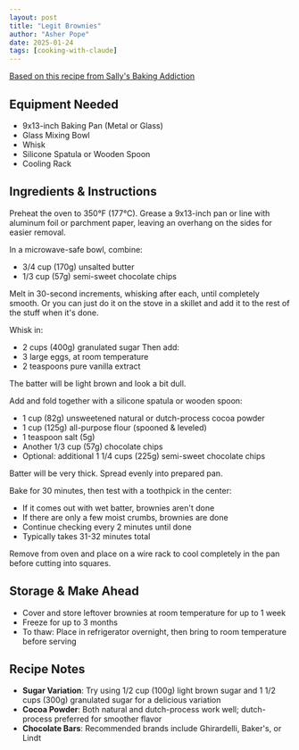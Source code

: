 ```yaml
---
layout: post
title: "Legit Brownies"
author: "Asher Pope"
date: 2025-01-24
tags: [cooking-with-claude]
---
```


[Based on this recipe from Sally's Baking Addiction](https://sallysbakingaddiction.com/seriously-fudgy-homemade-brownies/)

## Equipment Needed
- 9x13-inch Baking Pan (Metal or Glass)
- Glass Mixing Bowl
- Whisk
- Silicone Spatula or Wooden Spoon
- Cooling Rack

## Ingredients & Instructions

Preheat the oven to 350°F (177°C). Grease a 9x13-inch pan or line with aluminum foil or parchment paper, leaving an overhang on the sides for easier removal.  

In a microwave-safe bowl, combine:
- 3/4 cup (170g) unsalted butter
- 1/3 cup (57g) semi-sweet chocolate chips
   
Melt in 30-second increments, whisking after each, until completely smooth. Or you can just do it on the stove in a skillet and add it to the rest of the stuff when it's done.  

Whisk in:
- 2 cups (400g) granulated sugar
Then add:
- 3 large eggs, at room temperature
- 2 teaspoons pure vanilla extract
   
The batter will be light brown and look a bit dull.  

Add and fold together with a silicone spatula or wooden spoon:
- 1 cup (82g) unsweetened natural or dutch-process cocoa powder
- 1 cup (125g) all-purpose flour (spooned & leveled)
- 1 teaspoon salt (5g)
- Another 1/3 cup (57g) chocolate chips
- Optional: additional 1 1/4 cups (225g) semi-sweet chocolate chips

Batter will be very thick. Spread evenly into prepared pan.  

Bake for 30 minutes, then test with a toothpick in the center:
- If it comes out with wet batter, brownies aren't done
- If there are only a few moist crumbs, brownies are done
- Continue checking every 2 minutes until done
- Typically takes 31-32 minutes total

Remove from oven and place on a wire rack to cool completely in the pan before cutting into squares.  

## Storage & Make Ahead
- Cover and store leftover brownies at room temperature for up to 1 week
- Freeze for up to 3 months
- To thaw: Place in refrigerator overnight, then bring to room temperature before serving

## Recipe Notes
- **Sugar Variation**: Try using 1/2 cup (100g) light brown sugar and 1 1/2 cups (300g) granulated sugar for a delicious variation
- **Cocoa Powder**: Both natural and dutch-process work well; dutch-process preferred for smoother flavor
- **Chocolate Bars**: Recommended brands include Ghirardelli, Baker's, or Lindt